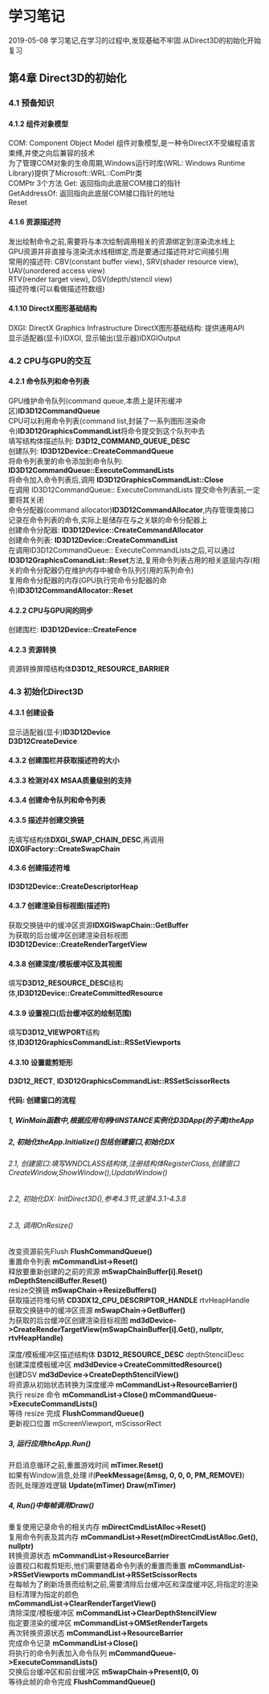 ﻿# 学习笔记
2019-05-08 学习笔记,在学习的过程中,发现基础不牢固.从Direct3D的初始化开始复习  
## 第4章 Direct3D的初始化
### 4.1 预备知识
#### 4.1.2 组件对象模型
COM: Component Object Model 组件对象模型,是一种令DirectX不受编程语言束缚,并使之向后兼容的技术  
为了管理COM对象的生命周期,Windows运行时库(WRL: Windows Runtime Library)提供了Microsoft::WRL::ComPtr类  
COMPtr 3个方法 Get: 返回指向此底层COM接口的指针  
GetAddressOf: 返回指向此底层COM接口指针的地址  
Reset  
#### 4.1.6 资源描述符
发出绘制命令之前,需要将与本次绘制调用相关的资源绑定到渲染流水线上  
GPU资源并非直接与渲染流水线相绑定,而是要通过描述符对它间接引用  
常用的描述符: CBV(constant buffer view), SRV(shader resource view), UAV(unordered access view)  
RTV(render target view), DSV(depth/stencil view)  
描述符堆(可以看做描述符数组)  
#### 4.1.10 DirectX图形基础结构
DXGI: DirectX Graphics Infrastructure DirectX图形基础结构: 提供通用API  
显示适配器(显卡)IDXGI, 显示输出(显示器)IDXGIOutput
### 4.2 CPU与GPU的交互
#### 4.2.1 命令队列和命令列表
GPU维护命令队列(command queue,本质上是环形缓冲区)**ID3D12CommandQueue**  
CPU可以利用命令列表(command list,封装了一系列图形渲染命令)**ID3D12GraphicsCommandList**将命令提交到这个队列中去  
填写结构体描述队列: **D3D12_COMMAND_QUEUE_DESC**  
创建队列: **ID3D12Device::CreateCommandQueue**  
将命令列表里的命令添加到命令队列: **ID3D12CommandQueue::ExecuteCommandLists**  
将命令加入命令列表后,调用 **ID3D12GraphicsCommandList::Close**  
在调用 ID3D12CommandQueue:: ExecuteCommandLists 提交命令列表前,一定要将其关闭  
命令分配器(command allocator)**ID3D12CommandAllocator**,内存管理类接口  
记录在命令列表的命令,实际上是储存在与之关联的命令分配器上  
创建命令分配器: **ID3D12Device::CreateCommandAllocator**  
创建命令列表: **ID3D12Device::CreateCommandList**  
在调用ID3D12CommandQueue:: ExecuteCommandLists之后,可以通过**ID3D12GraphicsComandList::Reset**方法,复用命令列表占用的相关底层内存(相关的命令分配器仍在维护内存中被命令队列引用的系列命令)  
复用命令分配器的内存(GPU执行完命令分配器的命令)**ID3D12CommandAllocator::Reset**  
#### 4.2.2 CPU与GPU间的同步
创建围栏: **ID3D12Device::CreateFence**  
#### 4.2.3 资源转换
资源转换屏障结构体**D3D12_RESOURCE_BARRIER**  
### 4.3 初始化Direct3D
#### 4.3.1 创建设备
显示适配器(显卡)**ID3D12Device**  
**D3D12CreateDevice**
#### 4.3.2 创建围栏并获取描述符的大小
#### 4.3.3 检测对4X MSAA质量级别的支持
#### 4.3.4 创建命令队列和命令列表
#### 4.3.5 描述并创建交换链
先填写结构体**DXGI_SWAP_CHAIN_DESC**,再调用**IDXGIFactory::CreateSwapChain**  
#### 4.3.6 创建描述符堆
**ID3D12Device::CreateDescriptorHeap**  
#### 4.3.7 创建渲染目标视图(描述符)
获取交换链中的缓冲区资源**IDXGISwapChain::GetBuffer**  
为获取的后台缓冲区创建渲染目标视图**ID3D12Device::CreateRenderTargetView**
#### 4.3.8 创建深度/模板缓冲区及其视图
填写**D3D12_RESOURCE_DESC**结构体,**ID3D12Device::CreateCommittedResource**  
#### 4.3.9 设置视口(后台缓冲区的绘制范围)
填写**D3D12_VIEWPORT**结构体,**ID3D12GraphicsCommandList::RSSetViewports**  
#### 4.3.10 设置裁剪矩形
**D3D12_RECT**, **ID3D12GraphicsCommandList::RSSetScissorRects**  
#### 代码: 创建窗口的流程
##### 1, WinMain函数中,根据应用句柄HINSTANCE实例化D3DApp(的子类)theApp  
##### 2, 初始化theApp.Initialize()包括创建窗口,初始化DX  
###### 2.1, 创建窗口:填写WNDCLASS结构体,注册结构体RegisterClass,创建窗口CreateWindow,ShowWindow(),UpdateWindow()  
###### 2.2, 初始化DX: InitDirect3D(),参考4.3节,这里4.3.1-4.3.8  
###### 2.3, 调用OnResize()  
改变资源前先Flush **FlushCommandQueue()**  
重置命令列表 **mCommandList->Reset()**  
释放要重新创建的之前的资源 **mSwapChainBuffer[i].Reset() mDepthStencilBuffer.Reset()**  
resize交换链 **mSwapChain->ResizeBuffers()**  
获取描述符堆句柄 **CD3DX12_CPU_DESCRIPTOR_HANDLE** rtvHeapHandle  
获取交换链中的缓冲区资源 **mSwapChain->GetBuffer()**  
为获取的后台缓冲区创建渲染目标视图 **md3dDevice->CreateRenderTargetView(mSwapChainBuffer[i].Get(), nullptr, rtvHeapHandle)**  

深度/模板缓冲区描述结构体 **D3D12_RESOURCE_DESC** depthStencilDesc  
创建深度模板缓冲区 **md3dDevice->CreateCommittedResource()**  
创建DSV **md3dDevice->CreateDepthStencilView()**  
将资源从初始状态转换为深度缓冲 **mCommandList->ResourceBarrier()**  
执行 resize 命令 **mCommandList->Close() mCommandQueue->ExecuteCommandLists()**  
等待 resize 完成 **FlushCommandQueue()**  
更新视口位置 mScreenViewport, mScissorRect  
##### 3, 运行应用theApp.Run()
开启消息循环之前,重置游戏时间 **mTimer.Reset()**  
如果有Window消息,处理 if(**PeekMessage(&msg, 0, 0, 0, PM_REMOVE)**)  
否则,处理游戏逻辑 **Update(mTimer) Draw(mTimer)**  
##### 4, Run()中每帧调用Draw()
重复使用记录命令的相关内存 **mDirectCmdListAlloc->Reset()**  
复用命令列表及其内存 **mCommandList->Reset(mDirectCmdListAlloc.Get(), nullptr)**  
转换资源状态 **mCommandList->ResourceBarrier**  
设置视口和裁剪矩形,他们需要随着命令列表的重置而重置 **mCommandList->RSSetViewports mCommandList->RSSetScissorRects**  
在每帧为了刷新场景而绘制之前,需要清除后台缓冲区和深度缓冲区,将指定的渲染目标清理为指定的颜色  
**mCommandList->ClearRenderTargetView()**  
清除深度/模板缓冲区 **mCommandList->ClearDepthStencilView**  
指定要渲染的缓冲区 **mCommandList->OMSetRenderTargets**  
再次转换资源状态 **mCommandList->ResourceBarrier**  
完成命令记录 **mCommandList->Close()**  
将执行的命令列表加入命令队列 **mCommandQueue->ExecuteCommandLists()**  
交换后台缓冲区和前台缓冲区 **mSwapChain->Present(0, 0)**  
等待此帧的命令完成 **FlushCommandQueue()**  